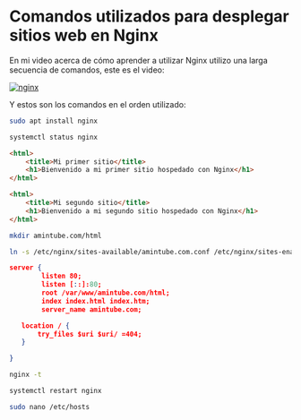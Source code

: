 # Comandos utilizados para desplegar sitios web en Nginx

En mi video acerca de cómo aprender a utilizar Nginx utilizo una larga secuencia de comandos, este es el video:

[![nginx](http://img.youtube.com/vi/TPExGCeTdbo/0.jpg)](http://www.youtube.com/watch?v=TPExGCeTdbo)

Y estos son los comandos en el orden utilizado:

```bash
sudo apt install nginx
```

```bash
systemctl status nginx
```

```html
<html>
    <title>Mi primer sitio</title>
    <h1>Bienvenido a mi primer sitio hospedado con Nginx</h1>
</html>
```

```html
<html>
    <title>Mi segundo sitio</title>
    <h1>Bienvenido a mi segundo sitio hospedado con Nginx</h1>
</html>
```

```bash
mkdir amintube.com/html
```

```bash
ln -s /etc/nginx/sites-available/amintube.com.conf /etc/nginx/sites-enabled/
```

```json
server {
        listen 80;
        listen [::]:80;
        root /var/www/amintube.com/html;
        index index.html index.htm;
        server_name amintube.com;

   location / {
       try_files $uri $uri/ =404;
   }

}
```

```bash
nginx -t
```

```bash
systemctl restart nginx
```

```bash
sudo nano /etc/hosts
```